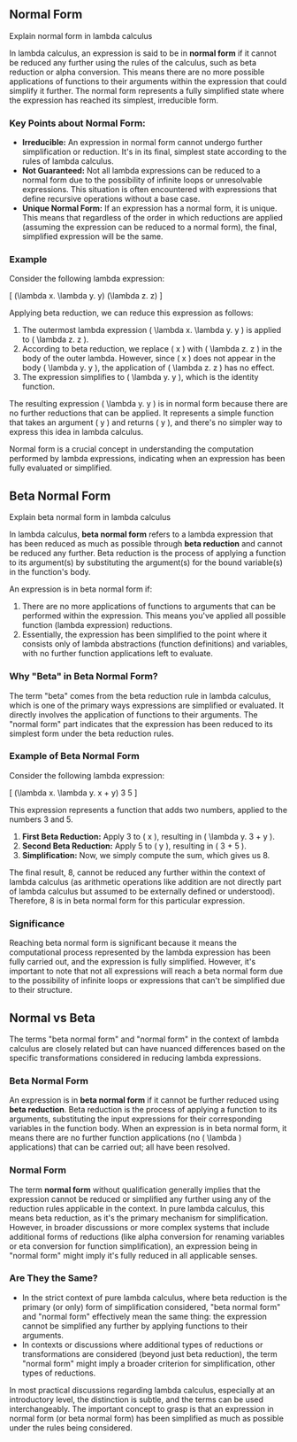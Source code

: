 ## Normal Form

Explain normal form in lambda calculus

In lambda calculus, an expression is said to be in **normal form** if it cannot be reduced any further using the rules of the calculus, such as beta reduction or alpha conversion. This means there are no more possible applications of functions to their arguments within the expression that could simplify it further. The normal form represents a fully simplified state where the expression has reached its simplest, irreducible form.

### Key Points about Normal Form:

- **Irreducible:** An expression in normal form cannot undergo further simplification or reduction. It's in its final, simplest state according to the rules of lambda calculus.
- **Not Guaranteed:** Not all lambda expressions can be reduced to a normal form due to the possibility of infinite loops or unresolvable expressions. This situation is often encountered with expressions that define recursive operations without a base case.
- **Unique Normal Form:** If an expression has a normal form, it is unique. This means that regardless of the order in which reductions are applied (assuming the expression can be reduced to a normal form), the final, simplified expression will be the same.

### Example

Consider the following lambda expression:

\[ (\lambda x. \lambda y. y) (\lambda z. z) \]

Applying beta reduction, we can reduce this expression as follows:

1. The outermost lambda expression \( \lambda x. \lambda y. y \) is applied to \( \lambda z. z \).
2. According to beta reduction, we replace \( x \) with \( \lambda z. z \) in the body of the outer lambda. However, since \( x \) does not appear in the body \( \lambda y. y \), the application of \( \lambda z. z \) has no effect.
3. The expression simplifies to \( \lambda y. y \), which is the identity function.

The resulting expression \( \lambda y. y \) is in normal form because there are no further reductions that can be applied. It represents a simple function that takes an argument \( y \) and returns \( y \), and there's no simpler way to express this idea in lambda calculus.

Normal form is a crucial concept in understanding the computation performed by lambda expressions, indicating when an expression has been fully evaluated or simplified.

## Beta Normal Form

Explain beta normal form in lambda calculus

In lambda calculus, **beta normal form** refers to a lambda expression that has been reduced as much as possible through **beta reduction** and cannot be reduced any further. Beta reduction is the process of applying a function to its argument(s) by substituting the argument(s) for the bound variable(s) in the function's body.

An expression is in beta normal form if:

1. There are no more applications of functions to arguments that can be performed within the expression. This means you've applied all possible function (lambda expression) reductions.
2. Essentially, the expression has been simplified to the point where it consists only of lambda abstractions (function definitions) and variables, with no further function applications left to evaluate.

### Why "Beta" in Beta Normal Form?

The term "beta" comes from the beta reduction rule in lambda calculus, which is one of the primary ways expressions are simplified or evaluated. It directly involves the application of functions to their arguments. The "normal form" part indicates that the expression has been reduced to its simplest form under the beta reduction rules.

### Example of Beta Normal Form

Consider the following lambda expression:

\[ (\lambda x. \lambda y. x + y) 3 5 \]

This expression represents a function that adds two numbers, applied to the numbers 3 and 5.

1. **First Beta Reduction:** Apply 3 to \( x \), resulting in \( \lambda y. 3 + y \).
2. **Second Beta Reduction:** Apply 5 to \( y \), resulting in \( 3 + 5 \).
3. **Simplification:** Now, we simply compute the sum, which gives us 8.

The final result, 8, cannot be reduced any further within the context of lambda calculus (as arithmetic operations like addition are not directly part of lambda calculus but assumed to be externally defined or understood). Therefore, 8 is in beta normal form for this particular expression.

### Significance

Reaching beta normal form is significant because it means the computational process represented by the lambda expression has been fully carried out, and the expression is fully simplified. However, it's important to note that not all expressions will reach a beta normal form due to the possibility of infinite loops or expressions that can't be simplified due to their structure.

## Normal vs Beta

The terms "beta normal form" and "normal form" in the context of lambda calculus are closely related but can have nuanced differences based on the specific transformations considered in reducing lambda expressions.

### Beta Normal Form

An expression is in **beta normal form** if it cannot be further reduced using **beta reduction**. Beta reduction is the process of applying a function to its arguments, substituting the input expressions for their corresponding variables in the function body. When an expression is in beta normal form, it means there are no further function applications (no \( \lambda \) applications) that can be carried out; all have been resolved.

### Normal Form

The term **normal form** without qualification generally implies that the expression cannot be reduced or simplified any further using any of the reduction rules applicable in the context. In pure lambda calculus, this  means beta reduction, as it's the primary mechanism for simplification. However, in broader discussions or more complex systems that include additional forms of reductions (like alpha conversion for renaming variables or eta conversion for function simplification), an expression being in "normal form" might imply it's fully reduced in all applicable senses.

### Are They the Same?

- In the strict context of pure lambda calculus, where beta reduction is the primary (or only) form of simplification considered, "beta normal form" and "normal form" effectively mean the same thing: the expression cannot be simplified any further by applying functions to their arguments.
- In contexts or discussions where additional types of reductions or transformations are considered (beyond just beta reduction), the term "normal form" might imply a broader criterion for simplification,  other types of reductions.

In most practical discussions regarding lambda calculus, especially at an introductory level, the distinction is subtle, and the terms can be used interchangeably. The important concept to grasp is that an expression in normal form (or beta normal form) has been simplified as much as possible under the rules being considered.
